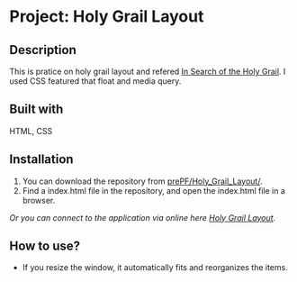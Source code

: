 # Project: Holy Grail Layout

## Description

This is pratice on holy grail layout and refered <a href="http://alistapart.com/article/holygrail" target="_blank">In Search of the Holy Grail</a>. I used CSS featured that float and media query.

## Built with

HTML, CSS

## Installation

1. You can download the repository from
[prePF/Holy_Grail_Layout/](https://github.com/leiachung41/prePF/tree/master/Holy_Grail_Layout/).
2. Find a index.html file in the repository, and open the index.html file in a browser.

*Or you can connect to the application via online here [Holy Grail Layout](https://leiachung41.github.io/prePF/Holy_Grail_Layout/index.html).*

## How to use?

- If you resize the window, it automatically fits and reorganizes the items.
